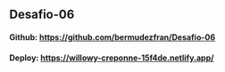 ## Desafio-06

#### Github: https://github.com/bermudezfran/Desafio-06
#### Deploy: https://willowy-creponne-15f4de.netlify.app/

